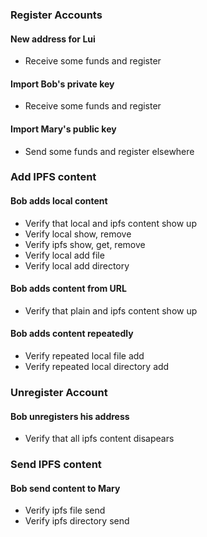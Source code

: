 ### Register Accounts

#### New address for Lui

* Receive some funds and register

#### Import Bob's private key

* Receive some funds and register

#### Import Mary's public key

* Send some funds and register elsewhere

### Add IPFS content

#### Bob adds local content 

* Verify that local and ipfs content show up
* Verify local show, remove
* Verify ipfs show, get, remove
* Verify local add file
* Verify local add directory

#### Bob adds content from URL

* Verify that plain and ipfs content show up

#### Bob adds content repeatedly

* Verify repeated local file add
* Verify repeated local directory add

### Unregister Account

#### Bob unregisters his address

* Verify that all ipfs content disapears

### Send IPFS content

#### Bob send content to Mary

* Verify ipfs file send
* Verify ipfs directory send
 
